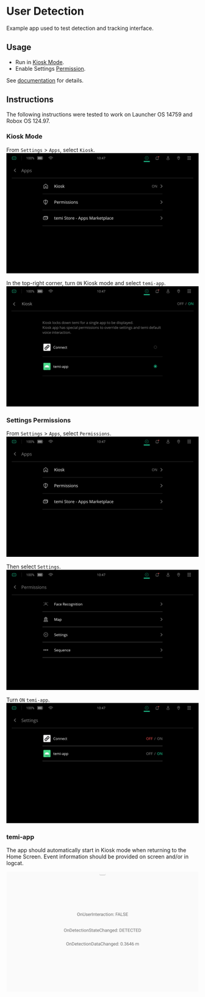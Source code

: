 # User Detection
Example app used to test detection and tracking interface.

## Usage
- Run in [Kiosk Mode](https://github.com/robotemi/sdk/wiki/Kiosk-Mode).
- Enable Settings [Permission](https://github.com/robotemi/sdk/wiki/permission).

See [documentation](https://temi-guide.readthedocs.io/en/latest/user-detection-tracking.html) for details.


## Instructions
The following instructions were tested to work on Launcher OS 14759 and Robox OS 124.97.

### Kiosk Mode
From `Settings` > `Apps`, select `Kiosk`.
![settings-apps](docs/settings-apps.png)

In the top-right corner, turn `ON` Kiosk mode and select `temi-app`.
![settings-apps-kiosk](docs/settings-apps-kiosk.png)


### Settings Permissions
From `Settings` > `Apps`, select `Permissions`.
![settings-apps](docs/settings-apps.png)

Then select `Settings`.
![settings-apps-permissions](docs/settings-apps-permissions.png)

Turn `ON` `temi-app`.
![settings-apps-permissions-settings](docs/settings-apps-permissions-settings.png)


### temi-app
The app should automatically start in Kiosk mode when returning to the Home Screen. Event information should be provided on screen and/or in logcat.

![settings-apps-permissions-settings](docs/temi-app.png)
